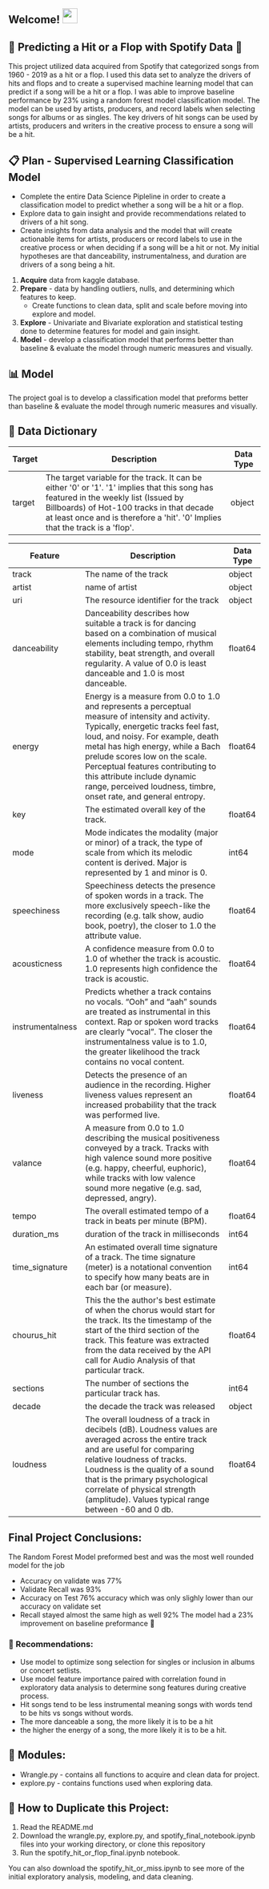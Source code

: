 ## Welcome! <img src="https://raw.githubusercontent.com/MartinHeinz/MartinHeinz/master/wave.gif" width="30px">
## :musical_keyboard: Predicting a Hit or a Flop with Spotify Data :musical_keyboard:
This project utilized data acquired from Spotify that categorized songs from 1960 - 2019 as a hit or a flop.  I used this data set to analyze the drivers of hits and flops and to create a supervised machine learning model that can predict if a song will be a hit or a flop.  I was able to improve baseline performance by 23% using a random forest model classification model.   The model can be used by artists, producers, and record labels when selecting songs for albums or as singles.  The key drivers of hit songs can be used by artists, producers and writers in the creative process to ensure a song will be a hit.

## :clipboard: Plan - Supervised Learning Classification Model
- Complete the entire Data Science Pipleline in order to create a classification model to predict whether a song will be a hit or a flop.  
- Explore data to gain insight and provide recommendations related to drivers of a hit song.  
- Create insights from data analysis and the model that will create actionable items for artists, producers or record labels to use in the creative process or when deciding if a song will be a hit or not.
My initial hypotheses are that danceability, instrumentalness, and duration are drivers of a song being a hit.
1.  **Acquire** data from kaggle database.
2.  **Prepare** - data by handling outliers, nulls, and determining which features to keep.
    - Create functions to clean data, split and scale before moving into explore and model.
3.  **Explore** - Univariate and Bivariate exploration and statistical testing done to determine features for model and gain insight.
4.  **Model** - develop a classification model that performs better than baseline & evaluate the model through numeric measures and visually.

## :bar_chart: Model
The project goal is to develop a classification model that preforms better than baseline & evaluate the model through numeric measures and visually.
## :green_book: Data Dictionary


Target | Description | Data Type
---------|----------|---------
target| The target variable for the track. It can be either '0' or '1'. '1' implies that this song has featured in the weekly list (Issued by Billboards) of Hot-100 tracks in that decade at least once and is therefore a 'hit'. '0' Implies that the track is a 'flop'. | object


Feature| Description | Data Type
---------|----------|---------
  track |  The name of the track | object
  artist |  name of artist  | object
  uri|  The resource identifier for the track | object
  danceability | Danceability describes how suitable a track is for dancing based on a combination of musical elements including tempo, rhythm stability, beat strength, and overall regularity. A value of 0.0 is least danceable and 1.0 is most danceable. | float64
 energy |  Energy is a measure from 0.0 to 1.0 and represents a perceptual measure of intensity and activity. Typically, energetic tracks feel fast, loud, and noisy. For example, death metal has high energy, while a Bach prelude scores low on the scale. Perceptual features contributing to this attribute include dynamic range, perceived loudness, timbre, onset rate, and general entropy.  | float64
  key | The estimated overall key of the track. | float64
  mode | Mode indicates the modality (major or minor) of a track, the type of scale from which its melodic content is derived. Major is represented by 1 and minor is 0. | int64
  speechiness |  Speechiness detects the presence of spoken words in a track. The more exclusively speech-like the recording (e.g. talk show, audio book, poetry), the closer to 1.0 the attribute value. | float64
  acousticness |  A confidence measure from 0.0 to 1.0 of whether the track is acoustic. 1.0 represents high confidence the track is acoustic. | float64
  instrumentalness |  Predicts whether a track contains no vocals. “Ooh” and “aah” sounds are treated as instrumental in this context. Rap or spoken word tracks are clearly “vocal”. The closer the instrumentalness value is to 1.0, the greater likelihood the track contains no vocal content. | float64
  liveness |  Detects the presence of an audience in the recording. Higher liveness values represent an increased probability that the track was performed live. | float64
  valance |  A measure from 0.0 to 1.0 describing the musical positiveness conveyed by a track. Tracks with high valence sound more positive (e.g. happy, cheerful, euphoric), while tracks with low valence sound more negative (e.g. sad, depressed, angry). | float64
  tempo |  The overall estimated tempo of a track in beats per minute (BPM). | float64
  duration_ms |  duration of the track in milliseconds | int64
  time_signature |  An estimated overall time signature of a track. The time signature (meter) is a notational convention to specify how many beats are in each bar (or measure).| int64
  chourus_hit |  This the the author's best estimate of when the chorus would start for the track. Its the timestamp of the start of the third section of the track. This feature was extracted from the data received by the API call for Audio Analysis of that particular track. | float64
  sections |  The number of sections the particular track has. | int64
  decade |  the decade the track was released | object
  loudness |  The overall loudness of a track in decibels (dB). Loudness values are averaged across the entire track and are useful for comparing relative loudness of tracks. Loudness is the quality of a sound that is the primary psychological correlate of physical strength (amplitude). Values typical range between -60 and 0 db. | float64

## Final Project Conclusions:
The Random Forest Model preformed best and was the most well rounded model for the job
- Accuracy on validate was 77%
- Validate Recall was 93%
- Accuracy on Test 76% accuracy which was only slighly lower than our accuracy on validate set
- Recall stayed almost the same high as well 92%
The model had a 23% improvement on baseline preformance 🥳
### 📄 Recommendations:
- Use model to optimize song selection for singles or inclusion in albums or concert setlists.
- Use model feature importance paired with correlation found in exploratory data analysis to determine song features during creative process.
- Hit songs tend to be less instrumental meaning songs with words tend to be hits vs songs without words.
- The more danceable a song, the more likely it is to be a hit
- the higher the energy of a song, the more likely it is to be a hit.

## :briefcase: Modules:
- Wrangle.py - contains all functions to acquire and clean data for project.
- explore.py - contains functions used when exploring data.

 ## :pencil: How to Duplicate this Project:

1.  Read the README.md
2.  Download the wrangle.py, explore.py, and spotify_final_notebook.ipynb files into your working directory, or clone this repository
3.  Run the spotify_hit_or_flop_final.ipynb notebook.

You can also download the spotify_hit_or_miss.ipynb to see more of the initial exploratory analysis, modeling, and data cleaning.
